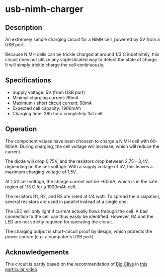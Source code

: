 # usb-nimh-charger

## Description
An extremely simple charging circuit for a NiMH cell, powered by 5V from a USB port.

Because NiMH cells can be trickle charged at around 1/3 C indefinitely, this circuit does
not utilize any sophisticated way to detect the state of charge. It will simply trickle
charge the cell continuously.

## Specifications
* Supply voltage: 5V (from USB port)
* Minimal charging current: 60mA
* Maximum / short circuit current: 90mA
* Expected cell capacity: 1900mAh
* Charging time: 36h for a completely flat cell

## Operation
The component values have been choosen to charge a NiMH cell with 60-90mA. During charging,
the cell voltage will increase, which will reduce the current.

The diode will drop 0,75V, and the resistors drop between 2,75 - 3,4V, depending on the
cell voltage. With a supply voltage of 5V, this leaves a maximum charging voltage of 1,5V.

At 1,5V cell voltage, the charge current will be ~60mA, which is in the safe region of 1/3 C
for a 1900mAh cell.

The resistors R1, R2, and R3 are rated at 1/4 watt. To spread the dissipation, several
resistors are used in parallel instead of a single one.

The LED will only light if current actually flows through the cell. A bad connection to the
cell can thus easily be identified. However, R4 and the LED are not strictly required for
operating the circuit.

The charging output is short-circuit proof by design, which protects the power source (e.g. a
computer's USB port).

## Acknowledgements
This circuit is partly based on the recommendation of [Big Clive](http://bigclive.com/) in
[this particular video]( https://www.youtube.com/watch?v=Lv23jMMPuiY).
